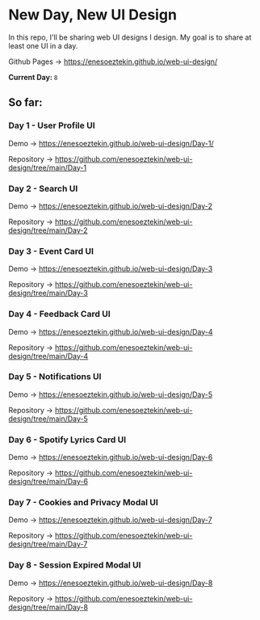 # New Day, New UI Design

In this repo, I'll be sharing web UI designs I design. My goal is to share at least one UI in a day.

Github Pages -> https://enesoeztekin.github.io/web-ui-design/

<strong> Current Day: </strong> `8`

## So far:

### Day 1 - User Profile UI

Demo -> https://enesoeztekin.github.io/web-ui-design/Day-1/

Repository -> https://github.com/enesoeztekin/web-ui-design/tree/main/Day-1

### Day 2 - Search UI

Demo -> https://enesoeztekin.github.io/web-ui-design/Day-2

Repository -> https://github.com/enesoeztekin/web-ui-design/tree/main/Day-2

### Day 3 - Event Card UI

Demo -> https://enesoeztekin.github.io/web-ui-design/Day-3

Repository -> https://github.com/enesoeztekin/web-ui-design/tree/main/Day-3

### Day 4 - Feedback Card UI

Demo -> https://enesoeztekin.github.io/web-ui-design/Day-4

Repository -> https://github.com/enesoeztekin/web-ui-design/tree/main/Day-4

### Day 5 - Notifications UI

Demo -> https://enesoeztekin.github.io/web-ui-design/Day-5

Repository -> https://github.com/enesoeztekin/web-ui-design/tree/main/Day-5

### Day 6 - Spotify Lyrics Card UI

Demo -> https://enesoeztekin.github.io/web-ui-design/Day-6

Repository -> https://github.com/enesoeztekin/web-ui-design/tree/main/Day-6

### Day 7 - Cookies and Privacy Modal UI

Demo -> https://enesoeztekin.github.io/web-ui-design/Day-7

Repository -> https://github.com/enesoeztekin/web-ui-design/tree/main/Day-7

### Day 8 - Session Expired Modal UI

Demo -> https://enesoeztekin.github.io/web-ui-design/Day-8

Repository -> https://github.com/enesoeztekin/web-ui-design/tree/main/Day-8
